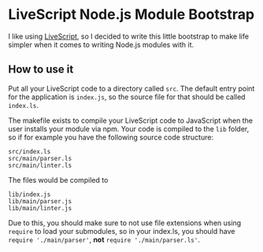 # LiveScript Node.js Module Bootstrap

I like using [LiveScript](http://livescript.net/), so I decided to write this little bootstrap to make life simpler when it comes to writing Node.js modules with it.

## How to use it

Put all your LiveScript code to a directory called `src`. The default entry point for the application is `index.js`, so the source file for that should be called `index.ls`.

The makefile exists to compile your LiveScript code to JavaScript when the user installs your module via npm. Your code is compiled to the `lib` folder, so if for example you have the following source code structure:

```
src/index.ls
src/main/parser.ls
src/main/linter.ls
```

The files would be compiled to

```
lib/index.js
lib/main/parser.js
lib/main/linter.js
```

Due to this, you should make sure to not use file extensions when using `require` to load your submodules, so in your index.ls, you should have `require './main/parser'`, **not** `require './main/parser.ls'`.
